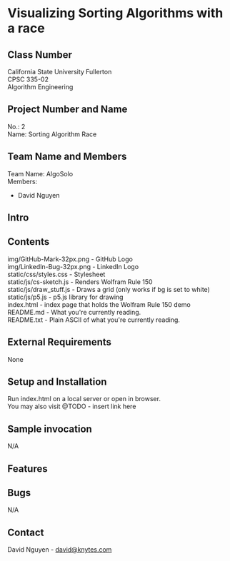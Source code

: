 # Visualizing Sorting Algorithms with a race

## Class Number
California State University Fullerton</br>
CPSC 335-02</br>
Algorithm Engineering

## Project Number and Name
No.: 2</br>
Name: Sorting Algorithm Race</br>

## Team Name and Members
Team Name: AlgoSolo</br>
Members:
* David Nguyen

## Intro


## Contents
img/GitHub-Mark-32px.png - GitHub Logo</br>
img/LinkedIn-Bug-32px.png - LinkedIn Logo</br>
static/css/styles.css - Stylesheet</br>
static/js/cs-sketch.js - Renders Wolfram Rule 150</br>
static/js/draw_stuff.js - Draws a grid (only works if bg is set to white)</br>
static/js/p5.js - p5.js library for drawing</br>
index.html - index page that holds the Wolfram Rule 150 demo</br>
README.md - What you're currently reading.</br>
README.txt - Plain ASCII of what you're currently reading.</br>

## External Requirements
None

## Setup and Installation
Run index.html on a local server or open in browser.</br>
You may also visit @TODO - insert link here

## Sample invocation
N/A

## Features


## Bugs
N/A

## Contact
David Nguyen - david@knytes.com
